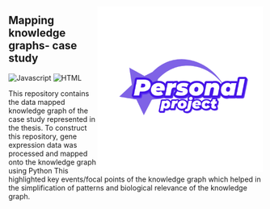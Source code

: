 
<!-- PROJECT LOGO AND TITLE -->
<p align="center">
  <a href="https://shakirasa.github.io/Data-mapped-knowledge-graph-case-study/#/">
    <img src="logo-github.png" alt="Logo" align="right" height="328">
  </a>

  <h2 align="left">Mapping knowledge graphs- case study </h2>
</p>

![Javascript](https://img.shields.io/badge/JavaScript-F7DF1E?style=for-the-badge&logo=javascript&logoColor=black)
![HTML](https://img.shields.io/badge/HTML-239120?style=for-the-badge&logo=html5&logoColor=white)

This repository contains the data mapped knowledge graph of the case study represented in the thesis. To construct this repository, gene expression data was processed and mapped onto the knowledge graph using Python This highlighted key events/focal points of the knowledge graph which helped in the simplification of patterns and biological relevance of the knowledge graph.
